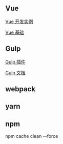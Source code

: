 
## Vue

[Vue 开发实例](https://github.com/xin113726/build_tools/issues/3)

[Vue 基础](https://github.com/xin113726/build_tools/issues/4)

## Gulp

[Gulp 插件](https://github.com/xin113726/build_tools/issues/1)

[Gulp 文档](https://github.com/xin113726/build_tools/issues/2)

## webpack

## yarn



## npm

npm cache clean --force

